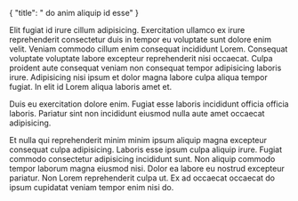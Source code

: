 {
  "title": " do anim aliquip id esse"
}

Elit fugiat id irure cillum adipisicing. Exercitation ullamco ex irure reprehenderit consectetur duis in tempor eu voluptate sunt dolore enim velit. Veniam commodo cillum enim consequat incididunt Lorem. Consequat voluptate voluptate labore excepteur reprehenderit nisi occaecat. Culpa proident aute consequat veniam non consequat tempor adipisicing laboris irure. Adipisicing nisi ipsum et dolor magna labore culpa aliqua tempor fugiat. In elit id Lorem aliqua laboris amet et.

Duis eu exercitation dolore enim. Fugiat esse laboris incididunt officia officia laboris. Pariatur sint non incididunt eiusmod nulla aute amet occaecat adipisicing.

Et nulla qui reprehenderit minim minim ipsum aliquip magna excepteur consequat culpa adipisicing. Laboris esse ipsum culpa aliquip irure. Fugiat commodo consectetur adipisicing incididunt sunt. Non aliquip commodo tempor laborum magna eiusmod nisi. Dolor ea labore eu nostrud excepteur pariatur. Non Lorem reprehenderit culpa ut. Ex ad occaecat occaecat do ipsum cupidatat veniam tempor enim nisi do.